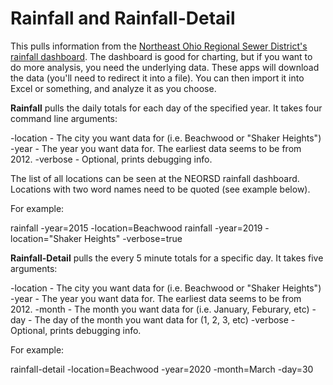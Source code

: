 # Rainfall and Rainfall-Detail

This pulls information from the [Northeast Ohio Regional Sewer District's rainfall dashboard](https://www.neorsd.org/stormwater-2/rainfall-dashboard/).  The dashboard is good for charting, but if you want to do more analysis, you need the underlying data.  These apps will download the data (you'll need to redirect it into a file).  You can then import it into Excel or something, and analyze it as you choose.

**Rainfall** pulls the daily totals for each day of the specified year.  It takes four command line arguments:

  -location - The city you want data for (i.e. Beachwood or "Shaker Heights")
  -year - The year you want data for.  The earliest data seems to be from 2012.
  -verbose - Optional, prints debugging info.

The list of all locations can be seen at the NEORSD rainfall dashboard.  Locations with two word names need to be quoted (see example below).

For example:

  rainfall -year=2015 -location=Beachwood
  rainfall -year=2019 -location="Shaker Heights" -verbose=true

**Rainfall-Detail** pulls the every 5 minute totals for a specific day.  It takes five arguments:

  -location - The city you want data for (i.e. Beachwood or "Shaker Heights")
  -year - The year you want data for.  The earliest data seems to be from 2012.
  -month - The month you want data for (i.e. January, Feburary, etc)
  -day - The day of the month you want data for (1, 2, 3, etc)
  -verbose - Optional, prints debugging info.

For example:

  rainfall-detail -location=Beachwood -year=2020 -month=March -day=30
